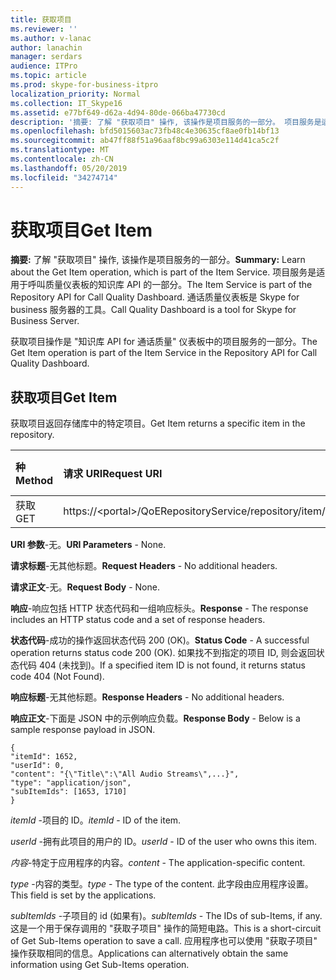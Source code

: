 ```yaml
---
title: 获取项目
ms.reviewer: ''
ms.author: v-lanac
author: lanachin
manager: serdars
audience: ITPro
ms.topic: article
ms.prod: skype-for-business-itpro
localization_priority: Normal
ms.collection: IT_Skype16
ms.assetid: e77bf649-d62a-4d94-80de-066ba47730cd
description: '摘要: 了解 "获取项目" 操作, 该操作是项目服务的一部分。 项目服务是适用于呼叫质量仪表板的知识库 API 的一部分。 通话质量仪表板是 Skype for business 服务器的工具。'
ms.openlocfilehash: bfd5015603ac73fb48c4e30635cf8ae0fb14bf13
ms.sourcegitcommit: ab47ff88f51a96aaf8bc99a6303e114d41ca5c2f
ms.translationtype: MT
ms.contentlocale: zh-CN
ms.lasthandoff: 05/20/2019
ms.locfileid: "34274714"
---
```

# <a name="get-item"></a><span data-ttu-id="fa84f-105">获取项目</span><span class="sxs-lookup"><span data-stu-id="fa84f-105">Get Item</span></span>
 
<span data-ttu-id="fa84f-106">**摘要:** 了解 "获取项目" 操作, 该操作是项目服务的一部分。</span><span class="sxs-lookup"><span data-stu-id="fa84f-106">**Summary:** Learn about the Get Item operation, which is part of the Item Service.</span></span> <span data-ttu-id="fa84f-107">项目服务是适用于呼叫质量仪表板的知识库 API 的一部分。</span><span class="sxs-lookup"><span data-stu-id="fa84f-107">The Item Service is part of the Repository API for Call Quality Dashboard.</span></span> <span data-ttu-id="fa84f-108">通话质量仪表板是 Skype for business 服务器的工具。</span><span class="sxs-lookup"><span data-stu-id="fa84f-108">Call Quality Dashboard is a tool for Skype for Business Server.</span></span>
  
<span data-ttu-id="fa84f-109">获取项目操作是 "知识库 API for 通话质量" 仪表板中的项目服务的一部分。</span><span class="sxs-lookup"><span data-stu-id="fa84f-109">The Get Item operation is part of the Item Service in the Repository API for Call Quality Dashboard.</span></span>
  
## <a name="get-item"></a><span data-ttu-id="fa84f-110">获取项目</span><span class="sxs-lookup"><span data-stu-id="fa84f-110">Get Item</span></span>

<span data-ttu-id="fa84f-111">获取项目返回存储库中的特定项目。</span><span class="sxs-lookup"><span data-stu-id="fa84f-111">Get Item returns a specific item in the repository.</span></span>
  
|<span data-ttu-id="fa84f-112">**种**</span><span class="sxs-lookup"><span data-stu-id="fa84f-112">**Method**</span></span>|<span data-ttu-id="fa84f-113">**请求 URI**</span><span class="sxs-lookup"><span data-stu-id="fa84f-113">**Request URI**</span></span>|<span data-ttu-id="fa84f-114">**HTTP 版本**</span><span class="sxs-lookup"><span data-stu-id="fa84f-114">**HTTP Version**</span></span>|
|:-----|:-----|:-----|
|<span data-ttu-id="fa84f-115">获取</span><span class="sxs-lookup"><span data-stu-id="fa84f-115">GET</span></span>  <br/> |<span data-ttu-id="fa84f-116">https://\<portal\>/QoERepositoryService/repository/item/{itemId}</span><span class="sxs-lookup"><span data-stu-id="fa84f-116">https://\<portal\>/QoERepositoryService/repository/item/{itemId}</span></span>  <br/> |<span data-ttu-id="fa84f-117">HTTP/1。1</span><span class="sxs-lookup"><span data-stu-id="fa84f-117">HTTP/1.1</span></span>  <br/> |
   
 <span data-ttu-id="fa84f-118">**URI 参数**-无。</span><span class="sxs-lookup"><span data-stu-id="fa84f-118">**URI Parameters** - None.</span></span>
  
 <span data-ttu-id="fa84f-119">**请求标题**-无其他标题。</span><span class="sxs-lookup"><span data-stu-id="fa84f-119">**Request Headers** - No additional headers.</span></span>
  
 <span data-ttu-id="fa84f-120">**请求正文**-无。</span><span class="sxs-lookup"><span data-stu-id="fa84f-120">**Request Body** - None.</span></span>
  
 <span data-ttu-id="fa84f-121">**响应**-响应包括 HTTP 状态代码和一组响应标头。</span><span class="sxs-lookup"><span data-stu-id="fa84f-121">**Response** - The response includes an HTTP status code and a set of response headers.</span></span>
  
 <span data-ttu-id="fa84f-122">**状态代码**-成功的操作返回状态代码 200 (OK)。</span><span class="sxs-lookup"><span data-stu-id="fa84f-122">**Status Code** - A successful operation returns status code 200 (OK).</span></span> <span data-ttu-id="fa84f-123">如果找不到指定的项目 ID, 则会返回状态代码 404 (未找到)。</span><span class="sxs-lookup"><span data-stu-id="fa84f-123">If a specified item ID is not found, it returns status code 404 (Not Found).</span></span>
  
 <span data-ttu-id="fa84f-124">**响应标题**-无其他标题。</span><span class="sxs-lookup"><span data-stu-id="fa84f-124">**Response Headers** - No additional headers.</span></span>
  
 <span data-ttu-id="fa84f-125">**响应正文**-下面是 JSON 中的示例响应负载。</span><span class="sxs-lookup"><span data-stu-id="fa84f-125">**Response Body** - Below is a sample response payload in JSON.</span></span>
  
```
{
"itemId": 1652,
"userId": 0,
"content": "{\"Title\":\"All Audio Streams\",...}",
"type": "application/json",
"subItemIds": [1653, 1710]
}
```

 <span data-ttu-id="fa84f-126">*itemId* -项目的 ID。</span><span class="sxs-lookup"><span data-stu-id="fa84f-126">*itemId*  - ID of the item.</span></span>
  
 <span data-ttu-id="fa84f-127">*userId* -拥有此项目的用户的 ID。</span><span class="sxs-lookup"><span data-stu-id="fa84f-127">*userId*  - ID of the user who owns this item.</span></span>
  
 <span data-ttu-id="fa84f-128">*内容*-特定于应用程序的内容。</span><span class="sxs-lookup"><span data-stu-id="fa84f-128">*content*  - The application-specific content.</span></span>
  
 <span data-ttu-id="fa84f-129">*type* -内容的类型。</span><span class="sxs-lookup"><span data-stu-id="fa84f-129">*type*  - The type of the content.</span></span> <span data-ttu-id="fa84f-130">此字段由应用程序设置。</span><span class="sxs-lookup"><span data-stu-id="fa84f-130">This field is set by the applications.</span></span>
  
 <span data-ttu-id="fa84f-131">*subItemIds* -子项目的 id (如果有)。</span><span class="sxs-lookup"><span data-stu-id="fa84f-131">*subItemIds*  - The IDs of sub-Items, if any.</span></span> <span data-ttu-id="fa84f-132">这是一个用于保存调用的 "获取子项目" 操作的简短电路。</span><span class="sxs-lookup"><span data-stu-id="fa84f-132">This is a short-circuit of Get Sub-Items operation to save a call.</span></span> <span data-ttu-id="fa84f-133">应用程序也可以使用 "获取子项目" 操作获取相同的信息。</span><span class="sxs-lookup"><span data-stu-id="fa84f-133">Applications can alternatively obtain the same information using Get Sub-Items operation.</span></span>
  

